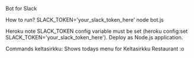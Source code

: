 Bot for Slack

How to run?
SLACK_TOKEN='your_slack_token_here' node bot.js

Heroku note
SLACK_TOKEN config variable must be set (heroku config:set SLACK_TOKEN='your_slack_token_here').
Deploy as Node.js application.

Commands
keltasirkku: Shows todays menu for Keltasirkku Restaurant :o
